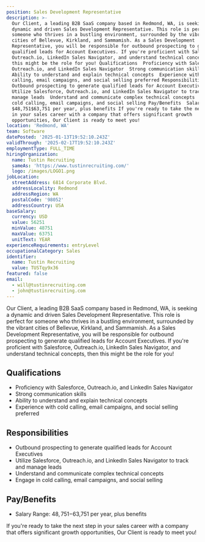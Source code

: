 ```yaml
---
position: Sales Development Representative
description: >-
  Our Client, a leading B2B SaaS company based in Redmond, WA, is seeking a
  dynamic and driven Sales Development Representative. This role is perfect for
  someone who thrives in a bustling environment, surrounded by the vibrant
  cities of Bellevue, Kirkland, and Sammamish. As a Sales Development
  Representative, you will be responsible for outbound prospecting to generate
  qualified leads for Account Executives. If you're proficient with Salesforce,
  Outreach.io, LinkedIn Sales Navigator, and understand technical concepts, then
  this might be the role for you! Qualifications  Proficiency with Salesforce,
  Outreach.io, and LinkedIn Sales Navigator  Strong communication skills 
  Ability to understand and explain technical concepts  Experience with cold
  calling, email campaigns, and social selling preferred Responsibilities 
  Outbound prospecting to generate qualified leads for Account Executives 
  Utilize Salesforce, Outreach.io, and LinkedIn Sales Navigator to track and
  manage leads  Understand and communicate complex technical concepts  Engage in
  cold calling, email campaigns, and social selling Pay/Benefits  Salary Range:
  $48,751$63,751 per year, plus benefits If you're ready to take the next step
  in your sales career with a company that offers significant growth
  opportunities, Our Client is ready to meet you!
location: 'Redmond, WA'
team: Software
datePosted: '2025-01-13T19:52:10.243Z'
validThrough: '2025-02-17T19:52:10.243Z'
employmentType: FULL_TIME
hiringOrganization:
  name: Tustin Recruiting
  sameAs: 'https://www.tustinrecruiting.com/'
  logo: /images/LOGO1.png
jobLocation:
  streetAddress: 6814 Corporate Blvd.
  addressLocality: Redmond
  addressRegion: WA
  postalCode: '98052'
  addressCountry: USA
baseSalary:
  currency: USD
  value: 56251
  minValue: 48751
  maxValue: 63751
  unitText: YEAR
experienceRequirements: entryLevel
occupationalCategory: Sales
identifier:
  name: Tustin Recruiting
  value: TUSTqy9x36
featured: false
email:
  - will@tustinrecruiting.com
  - john@tustinrecruiting.com
---
```




Our Client, a leading B2B SaaS company based in Redmond, WA, is seeking a dynamic and driven Sales Development Representative. This role is perfect for someone who thrives in a bustling environment, surrounded by the vibrant cities of Bellevue, Kirkland, and Sammamish. As a Sales Development Representative, you will be responsible for outbound prospecting to generate qualified leads for Account Executives. If you're proficient with Salesforce, Outreach.io, LinkedIn Sales Navigator, and understand technical concepts, then this might be the role for you!

## Qualifications

- Proficiency with Salesforce, Outreach.io, and LinkedIn Sales Navigator
- Strong communication skills
- Ability to understand and explain technical concepts
- Experience with cold calling, email campaigns, and social selling preferred

## Responsibilities

- Outbound prospecting to generate qualified leads for Account Executives
- Utilize Salesforce, Outreach.io, and LinkedIn Sales Navigator to track and manage leads
- Understand and communicate complex technical concepts
- Engage in cold calling, email campaigns, and social selling

## Pay/Benefits

- Salary Range: $48,751-$63,751 per year, plus benefits

If you're ready to take the next step in your sales career with a company that offers significant growth opportunities, Our Client is ready to meet you!
